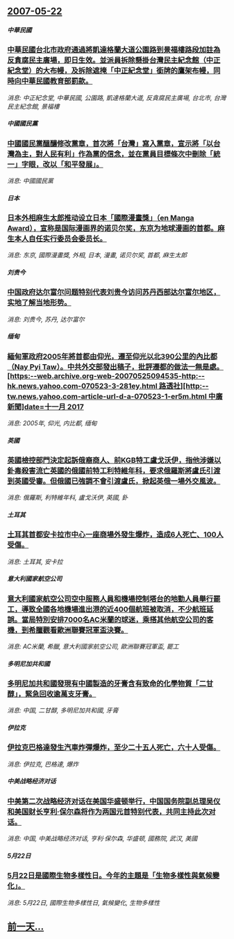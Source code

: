 ## [2007-05-22](/news/2007/05/22/index.md)

##### 中華民國
### [中華民國台北市政府通過將凱達格蘭大道公園路到景福樓路段加註為反貪腐民主廣場，即日生效。並派員拆除懸掛台灣民主紀念館（中正紀念堂）的大布幔，及拆除遮掩「中正紀念堂」銜牌的鷹架布幔，同時向中華民國教育部罰款。](/news/2007/05/22/中華民國台北市政府通過將凱達格蘭大道公園路到景福樓路段加註為反貪腐民主廣場-即日生效-並派員拆除懸掛台灣民主紀念館-中正.md)
_消息: 中正紀念堂, 中華民國, 公園路, 凱達格蘭大道, 反貪腐民主廣場, 台北市, 台灣民主紀念館, 景福樓_

##### 中國國民黨
### [中國國民黨醞釀修改黨章，首次將「台灣」寫入黨章，宣示將「以台灣為主，對人民有利」作為黨的信念，並在黨員目標條次中刪除「統一」字眼，改以「和平發展」。](/news/2007/05/22/中國國民黨醞釀修改黨章-首次將-台灣-寫入黨章-宣示將-以台灣為主-對人民有利-作為黨的信念-並在黨員目標條次中刪除-統.md)
_消息: 中國國民黨_

##### 日本
### [日本外相麻生太郎推动设立日本「國際漫畫獎」（en Manga Award），宣称是国际漫画界的诺贝尔奖，东京为地球漫画的首都。麻生本人自任实行委员会委员长。](/news/2007/05/22/日本外相麻生太郎推动设立日本-國際漫畫獎-en-Manga-Award-宣称是国际漫画界的诺贝尔奖-东京为地球漫画的.md)
_消息: 东京, 國際漫畫獎, 外相, 日本, 漫畫, 诺贝尔奖, 首都, 麻生太郎_

##### 刘贵今
### [中国政府达尔富尔问题特别代表刘贵今访问苏丹西部达尔富尔地区，实地了解当地形势。](/news/2007/05/22/中国政府达尔富尔问题特别代表刘贵今访问苏丹西部达尔富尔地区-实地了解当地形势.md)
_消息: 刘贵今, 苏丹, 达尔富尔_

##### 缅甸
### [緬甸軍政府2005年將首都由仰光，遷至仰光以北390公里的內比都（Nay Pyi Taw）。中共外交部發出稿子，批評遷都的做法一無是處。[https:--web.archive.org-web-20070525094535-http:--hk.news.yahoo.com-070523-3-281ey.html 路透社][http:--tw.news.yahoo.com-article-url-d-a-070523-1-er5m.html 中廣新聞]date=十一月 2017 ](/news/2007/05/22/緬甸軍政府2005年將首都由仰光-遷至仰光以北390公里的內比都-Nay-Pyi-Taw-中共外交部發出稿子-批評遷都.md)
_消息: 2005年, 仰光, 内比都, 缅甸_

##### 英國
### [英國檢控部門決定起訴俄裔商人、前KGB特工盧戈沃伊，指他涉嫌以釙毒殺害流亡英國的俄國前特工利特維年科，要求俄羅斯將盧氏引渡到英國受審。但俄國已強調不會引渡盧氏，掀起英俄一場外交風波。](/news/2007/05/22/英國檢控部門決定起訴俄裔商人-前KGB特工盧戈沃伊-指他涉嫌以釙毒殺害流亡英國的俄國前特工利特維年科-要求俄羅斯將盧氏引.md)
_消息: 俄羅斯, 利特維年科, 盧戈沃伊, 英國, 釙_

##### 土耳其
### [土耳其首都安卡拉市中心一座商場外發生爆炸，造成6人死亡、100人受傷。](/news/2007/05/22/土耳其首都安卡拉市中心一座商場外發生爆炸-造成6人死亡-100人受傷.md)
_消息: 土耳其, 安卡拉_

##### 意大利國家航空公司
### [意大利國家航空公司空中服務人員和機場控制塔台的地勤人員舉行罷工，導致全國各地機場進出港的近400個航班被取消，不少航班延誤。當局特別安排7000名AC米蘭的球迷，乘搭其他航空公司的客機，到希臘觀看歐洲聯賽冠軍盃決賽。](/news/2007/05/22/意大利國家航空公司空中服務人員和機場控制塔台的地勤人員舉行罷工-導致全國各地機場進出港的近400個航班被取消-不少航班延.md)
_消息: AC米蘭, 希臘, 意大利國家航空公司, 歐洲聯賽冠軍盃, 罷工_

##### 多明尼加共和國
### [多明尼加共和國發現有中國製造的牙膏含有致命的化學物質「二甘醇」，緊急回收逾萬支牙膏。](/news/2007/05/22/多明尼加共和國發現有中國製造的牙膏含有致命的化學物質-二甘醇-緊急回收逾萬支牙膏.md)
_消息: 中国, 二甘醇, 多明尼加共和國, 牙膏_

##### 伊拉克
### [伊拉克巴格達發生汽車炸彈爆炸，至少二十五人死亡，六十人受傷。](/news/2007/05/22/伊拉克巴格達發生汽車炸彈爆炸-至少二十五人死亡-六十人受傷.md)
_消息: 伊拉克, 巴格達, 爆炸_

##### 中美战略经济对话
### [中美第二次战略经济对话在美国华盛顿举行，中国国务院副总理吴仪和美国财长亨利·保尔森将作为两国元首特别代表，共同主持此次对话。](/news/2007/05/22/中美第二次战略经济对话在美国华盛顿举行-中国国务院副总理吴仪和美国财长亨利-保尔森将作为两国元首特别代表-共同主持此次对.md)
_消息: 中国, 中美战略经济对话, 亨利·保尔森, 华盛顿, 國務院, 武汉, 美國_

##### 5月22日
### [5月22日是國際生物多樣性日。今年的主題是「生物多樣性與氣候變化」。](/news/2007/05/22/5月22日是國際生物多樣性日-今年的主題是-生物多樣性與氣候變化.md)
_消息: 5月22日, 國際生物多樣性日, 氣候變化, 生物多樣性_

## [前一天...](/news/2007/05/21/index.md)

